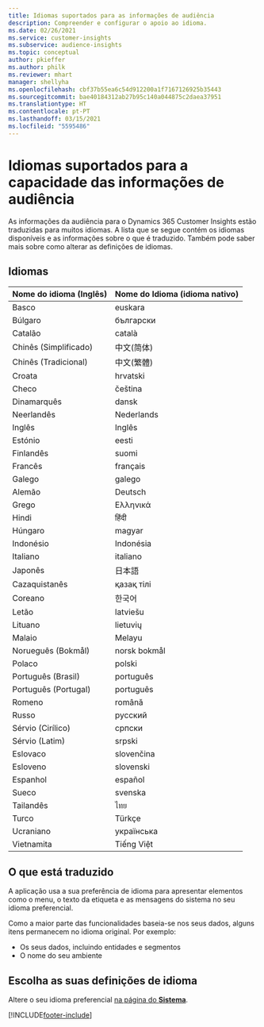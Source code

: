 ```yaml
---
title: Idiomas suportados para as informações de audiência
description: Compreender e configurar o apoio ao idioma.
ms.date: 02/26/2021
ms.service: customer-insights
ms.subservice: audience-insights
ms.topic: conceptual
author: pkieffer
ms.author: philk
ms.reviewer: mhart
manager: shellyha
ms.openlocfilehash: cbf37b55ea6c54d912200a1f7167126925b35443
ms.sourcegitcommit: bae40184312ab27b95c140a044875c2daea37951
ms.translationtype: HT
ms.contentlocale: pt-PT
ms.lasthandoff: 03/15/2021
ms.locfileid: "5595486"
---
```

# <a name="supported-languages-for-audience-insights-capability"></a>Idiomas suportados para a capacidade das informações de audiência

As informações da audiência para o Dynamics 365 Customer Insights estão traduzidas para muitos idiomas. A lista que se segue contém os idiomas disponíveis e as informações sobre o que é traduzido. Também pode saber mais sobre como alterar as definições de idiomas. 

## <a name="languages"></a>Idiomas

| Nome do idioma (Inglês)|  Nome do Idioma (idioma nativo) |
| ------------- | ------------- |
| Basco | euskara |
| Búlgaro | български |
| Catalão | català |
| Chinês (Simplificado) | 中文(简体) |
| Chinês (Tradicional) | 中文(繁體) |
| Croata | hrvatski |
| Checo | čeština |
| Dinamarquês | dansk |
| Neerlandês | Nederlands |
| Inglês | Inglês |
| Estónio | eesti |
| Finlandês | suomi |
| Francês | français |
| Galego | galego |
| Alemão | Deutsch |
| Grego | Ελληνικά |
| Hindi | हिंदी |
| Húngaro | magyar |
| Indonésio | Indonésia |
| Italiano | italiano |
| Japonês | 日本語 |
| Cazaquistanês | қазақ тілі |
| Coreano | 한국어 |
| Letão | latviešu |
| Lituano | lietuvių |
| Malaio | Melayu |
| Norueguês (Bokmål) | norsk bokmål |
| Polaco | polski |
| Português (Brasil) | português |
| Português (Portugal) | português |
| Romeno | română |
| Russo | pусский |
| Sérvio (Cirílico) | српски |
| Sérvio (Latim) | srpski |
| Eslovaco | slovenčina |
| Esloveno | slovenski |
| Espanhol | español |
| Sueco | svenska |
| Tailandês | ไทย |
| Turco | Türkçe |
| Ucraniano | українська |
| Vietnamita | Tiếng Việt |

## <a name="whats-translated"></a>O que está traduzido

A aplicação usa a sua preferência de idioma para apresentar elementos como o menu, o texto da etiqueta e as mensagens do sistema no seu idioma preferencial.

Como a maior parte das funcionalidades baseia-se nos seus dados, alguns itens permanecem no idioma original. Por exemplo:

- Os seus dados, incluindo entidades e segmentos
- O nome do seu ambiente

## <a name="choose-your-language-settings"></a>Escolha as suas definições de idioma  

Altere o seu idioma preferencial [na página do **Sistema**](system.md).


[!INCLUDE[footer-include](../includes/footer-banner.md)]